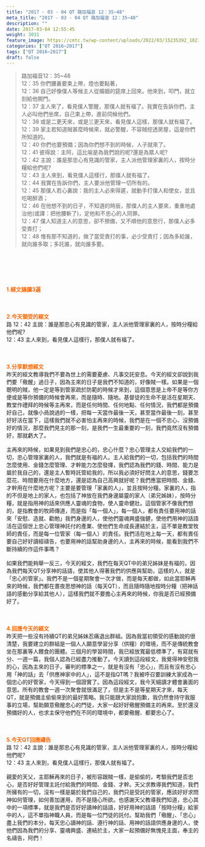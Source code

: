 ```yaml
---
title: "2017 - 03 - 04 QT 路加福音 12：35~48"
meta_title: "2017 - 03 - 04 QT 路加福音 12：35~48"
description: ""
date: 2017-03-04 12:55:45
weight: 3031
feature_image: https://cmtc.tw/wp-content/uploads/2022/03/15235392_10211799862337740_180693556567566654_o-1.webp
categories: ["QT 2016~2017"]
tags: ["QT 2016~2017"]
draft: false
---
```


<blockquote>路加福音12：35~48<br />
12：35 你們腰裏要束上帶，燈也要點著，<br />
12：36 自己好像僕人等候主人從婚姻的筵席上回來。他來到，叩門，就立刻給他開門。<br />
12：37 主人來了，看見僕人警醒，那僕人就有福了。我實在告訴你們，主人必叫他們坐席，自己束上帶，進前伺候他們。<br />
12：38 或是二更天來，或是三更天來，看見僕人這樣，那僕人就有福了。<br />
12：39 家主若知道賊甚麼時候來，就必警醒，不容賊挖透房屋，這是你們所知道的。<br />
12：40 你們也要預備；因為你們想不到的時候，人子就來了。<br />
12：41 彼得說：主阿，這比喻是為我們說的呢?還是為眾人呢?<br />
12：42 主說：誰是那忠心有見識的管家，主人派他管理家裏的人，按時分糧給他們呢?<br />
12：43 主人來到，看見僕人這樣行，那僕人就有福了。<br />
12：44 我實在告訴你們，主人要派他管理一切所有的。<br />
12：45 那僕人若心裏說：我的主人必來得遲，就動手打僕人和使女，並且吃喝醉酒；<br />
12：46 在他想不到的日子，不知道的時辰，那僕人的主人要來，重重地處治他(或譯：把他腰斬了)，定他和不忠心的人同罪。<br />
12：47 僕人知道主人的意思，卻不預備，又不順他的意思行，那僕人必多受責打；<br />
12：48 惟有那不知道的，做了當受責打的事，必少受責打；因為多給誰，就向誰多取；多託誰，就向誰多要。</blockquote><br />
&nbsp;<br />
<br />
&nbsp;<br />
<br />
<span style="color: #ff6600;"><strong>1.</strong><strong>經文誦讀3遍</strong></span><br />
<br />
<span style="color: #ff6600;"><strong> </strong></span><br />
<br />
<span style="color: #ff6600;"><strong>2.</strong><strong>今天領受的經文<br />
</strong></span>路 12：42 主說：誰是那忠心有見識的管家，主人派他管理家裏的人，按時分糧給他們呢?<br />
12：43 主人來到，看見僕人這樣行，那僕人就有福了。<br />
<br />
&nbsp;<br />
<br />
<span style="color: #ff6600;"><strong>3.</strong><strong>分享默想經文<br />
</strong></span>昨天的經文教導我們不要為世上的需要憂慮、凡事交託安息。今天的經文卻說到我們要「儆醒」過日子，因為主來的日子是我們不知道的，好像賊一樣。如果是一個聰明的賊，他一定是等到管家疏於防範的時候才來到，這個意思是上帝不是等你方便或是等你預備的時候會再來，而是隨時、隨地。基督徒的生命不是活在星期天、教堂作禮拜的時候等主再來，而是任何時間、任何地點、任何情況，我們都是預備好自己，就像小咼說過的一樣，把每一天當作最後一天，甚至當作最後一刻，甚至好好活在當下，這樣我們就不必害怕主再來的時候，我們是在一個不忠心、沒預備好的情況，那麼我們見主的那一刻，是我們一生最重要的一刻，我們竟然沒有預備好，那就虧大了。<br />
<br />
主再來的時候，如果見到我們是忠心的，忠心什麼？忠心管理主人交給我們的一切，忠心管理家裏的人，我們就是有福的人。主人給我們的一切，包括我們的時間怎麼使用、金錢怎麼管理、才幹能力怎麼發揮，我們認為我們的錢、時間、能力是屬於我自己的，還是主人暫時託管給我的，所以我必須好好問主人的意思，錢要怎麼花、時間要用在什麼地方，還是認為自己高興就好呢？我們應當把時間、金錢、才幹用在什麼地方呢？主要是要管理「家裏的人」，並且按時分糧。家裏的人，指的不但是地上的家人，也包括了神放在我們身邊屬靈的家人（弟兄姊妹），按時分糧，就是指用神的話來供應人靈魂的食物，使人靈命健壯。這個管家不像我們想的，是指教會的牧師傳道，而是指「每一個人」，每一個人，都有責任要用神的話來「安慰、造就、勸勉」我們身邊的人，使他們靈魂興盛強健，使他們用神的話語活在這個世上忠心管理神託付的產業、使他們生命成長連結於主，這不單是教堂牧師的責任，而是每一位管家（每一個人）的責任。我們活在地上每一天，都有責任要自己好好讀經禱告，也要用神的話幫助身邊的人，主再來的時候，能看到我們不斷持續的作這件事嗎？<br />
<br />
如果我們能夠舉一反三，今天的經文，我們在每天QT中的弟兄姊妹是有福的，因為我們每天QT分享神的話語，使其他人得著我們的供應與幫助，這樣的人，就是「忠心的管家」。我們不是一個星期聚會一次才做，而是每天都做，如此當耶穌再來的時候，我們都在晝夜思想神的話（每天QT），而且隨時隨地按時分糧（把神話語的感動分享給其他人），這樣我們就不要擔心主再來的時候，你我是否已經預備好了。<br />
<br />
&nbsp;<br />
<br />
<span style="color: #ff6600;"><strong>4.</strong><strong>回應今天的經文<br />
</strong></span>昨天把一些沒有持續QT的弟兄姊妹忍痛退出群組。因為我當初領受的感動說的很清楚，我要建立的群組是一個人人願意學習分享（供糧）的環境，而不是傳統教會坐在那裏等人餵食的團體。三個月的學習時間，我已經放寬最低標準了，有寫就有分、一週一篇，我個人認為已經盡力推動了。今天讀到這段經文，我覺得神安慰我的心，因為主來的日子，審判的標準之一，就是有沒有「忠心」，而且有沒有忠心用「神的話」去「供應神家中的人」，這不是指QT嗎？我被呼召要訓練大家成為一個忠心的好管家，今天得到一個證實了。因為這段經文，我今天細讀才體會裏面的意思。所有的教會一週一次聚會就很滿足了，但是主不是等星期天才來，每天QT，就是預備主偷偷來到的最好策略。我只能跟大家說抱歉，我仍然會持守我服事的立場，幫助願意儆醒忠心的門徒，大家一起好好儆醒預備主的再來。至於還沒預備好的人，也求主保守他們在不同的環境中，都要儆醒、都要忠心了。<br />
<br />
&nbsp;<br />
<br />
<span style="color: #ff6600;"><strong>5.</strong></span><strong><span style="color: #ff6600;">今天QT回應禱告<br />
</span></strong>路 12：42 主說：誰是那忠心有見識的管家，主人派他管理家裏的人，按時分糧給他們呢?<br />
12：43 主人來到，看見僕人這樣行，那僕人就有福了。<br />
<br />
親愛的天父，主耶穌再來的日子，被形容跟賊一樣，是偷偷的，考驗我們是否忠心，是否好好管理主託付給我們的時間、金錢、才幹。天父求教導我們知道，我們所擁有的一切，沒有一樣是屬於我們自己的，我們只是受託的管家，應該好好求問神如何管理，如何善加運用，而不是隨心所欲。也感謝天父教導我們知道，忠心其中的一項標準，就是我們是否好好讀神的話語，好好用神的話語「按時分糧」給家中的人，這不單指神職人員，而是每一位門徒的託付。幫助我們「儆醒」、「忠心」盡上我們的本分，每天忠心讀神的話、遵行神的話、用神的話語供應身邊的人，使他們因為我們的分享、靈魂興盛、連結於主，大家一起預備好無愧見主面，奉主的名禱告，阿們！<br />
<br />
&nbsp;<br />
<br />
&nbsp;<br />
<br />
<strong><span style="color: #ff6600;"> </span></strong>
        